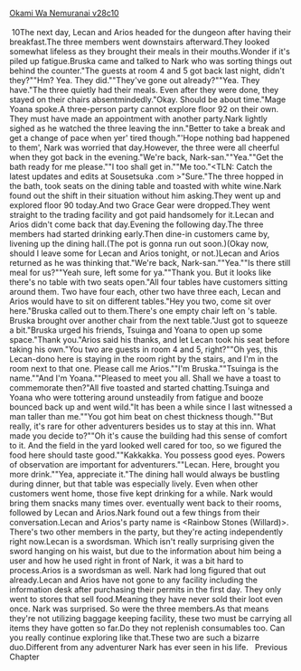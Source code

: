 [Okami Wa Nemuranai v28c10](https://www.sousetsuka.com/2020/10/okami-wa-nemuranai-2810.html)
<br/><br/>
 10The next day, Lecan and Arios headed for the dungeon after having their breakfast.The three <Grindam> members went downstairs afterward.They looked somewhat lifeless as they brought their meals in their mouths.Wonder if it's piled up fatigue.Bruska came and talked to Nark who was sorting things out behind the counter."The guests at room 4 and 5 got back last night, didn't they?""Hm? Yea. They did.""They've gone out already?""Yea. They have."The three quietly had their meals. Even after they were done, they stayed on their chairs absentmindedly."Okay. Should be about time."Mage Yoana spoke.A three-person party cannot explore floor 92 on their own. They must have made an appointment with another party.Nark lightly sighed as he watched the three leaving the inn."Better to take a break and get a change of pace when yer' tired though."'Hope nothing bad happened to them', Nark was worried that day.However, the three were all cheerful when they got back in the evening."We're back, Nark-san.""Yea.""Get the bath ready for me please.""I too shall get in.""Me too."<TLN: Catch the latest updates and edits at Sousetsuka .com >"Sure."The three hopped in the bath, took seats on the dining table and toasted with white wine.Nark found out the shift in their situation without him asking.They went up and explored floor 90 today.And two Grace Gear were dropped.They went straight to the trading facility and got paid handsomely for it.Lecan and Arios didn't come back that day.Evening the following day.The three <Grindam> members had started drinking early.Then dine-in customers came by, livening up the dining hall.(The pot is gonna run out soon.)(Okay now, should I leave some for Lecan and Arios tonight, or not.)Lecan and Arios returned as he was thinking that."We're back, Nark-san.""Yea.""Is there still meal for us?""Yeah sure, left some for ya.""Thank you. But it looks like there's no table with two seats open."All four tables have customers sitting around them. Two have four each, other two have three each, Lecan and Arios would have to sit on different tables."Hey you two, come sit over here."Bruska called out to them.There's one empty chair left on <Grindam>'s table. Bruska brought over another chair from the next table."Just got to squeeze a bit."Bruska urged his friends, Tsuinga and Yoana to open up some space."Thank you."Arios said his thanks, and let Lecan took his seat before taking his own."You two are guests in room 4 and 5, right?""Oh yes, this Lecan-dono here is staying in the room right by the stairs, and I'm in the room next to that one. Please call me Arios.""I'm Bruska.""Tsuinga is the name.""And I'm Yoana.""Pleased to meet you all. Shall we have a toast to commemorate then?"All five toasted and started chatting.Tsuinga and Yoana who were tottering around unsteadily from fatigue and booze bounced back up and went wild."It has been a while since I last witnessed a man taller than me.""You got him beat on chest thickness though.""But really, it's rare for other adventurers besides us to stay at this inn. What made you decide to?""Oh it's cause the building had this sense of comfort to it. And the field in the yard looked well cared for too, so we figured the food here should taste good.""Kakkakka. You possess good eyes. Powers of observation are important for adventurers.""Lecan. Here, brought you more drink.""Yea, appreciate it."The dining hall would always be bustling during dinner, but that table was especially lively. Even when other customers went home, those five kept drinking for a while. Nark would bring them snacks many times over.<Grindam> eventually went back to their rooms, followed by Lecan and Arios.Nark found out a few things from their conversation.Lecan and Arios's party name is <Rainbow Stones (Willard)>. There's two other members in the party, but they're acting independently right now.Lecan is a swordsman. Which isn't really surprising given the sword hanging on his waist, but due to the information about him being a <Recovery> user and how he used <Appraisal> right in front of Nark, it was a bit hard to process.Arios is a swordsman as well. Nark had long figured that out already.Lecan and Arios have not gone to any facility including the information desk after purchasing their permits in the first day. They only went to stores that sell food.Meaning they have never sold their loot even once. Nark was surprised. So were the three <Grindam> members.As that means they're not utilizing baggage keeping facility, these two must be carrying all items they have gotten so far.Do they not replenish consumables too. Can you really continue exploring like that.These two are such a bizarre duo.Different from any adventurer Nark has ever seen in his life.   Previous Chapter <br/>
